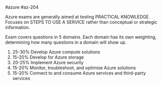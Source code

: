 #azure #az-204 

Azure exams are generally aimed at testing PRACTICAL KNOWLEDGE.
Focuses on STEPS TO USE A SERVICE rather than conceptual or strategic information.

Exam covers questions in 5 domains.
Each domain has its own weighting, determining how many questions in a domain will show up.
1. 25-30% Develop Azure compute solutions
2. 15-20% Develop for Azure storage
3. 20-25% Implement Azure security
4. 15-20% Monitor, troubleshoot, and optimise Azure solutions
5. 15-20% Connect to and consume Azure services and third-party services
